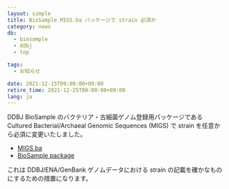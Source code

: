 ```yaml
---
layout: simple
title: BioSample MIGS.ba パッケージで strain 必須か
category: news
db:
  - biosample
  - ddbj
  - top

tags:
  - お知らせ

date: 2021-12-15T09:00:00+09:00
retire_time: 2021-12-25T00:00:00+09:00
lang: ja
---
```


DDBJ BioSample のバクテリア・古細菌ゲノム登録用パッケージである Cultured Bacterial/Archaeal Genomic Sequences (MIGS) で strain を任意から必須に変更いたしました。      

* [MIGS.ba](/biosample/attribute.html?Core=MIxS&SampleType=MIGS.ba&Package=No_package&definition=definition)  
* [BioSample package](https://github.com/ddbj/pub/tree/master/docs/biosample/packages)  

これは DDBJ/ENA/GenBank ゲノムデータにおける strain の記載を確かなものにするための措置になります。

